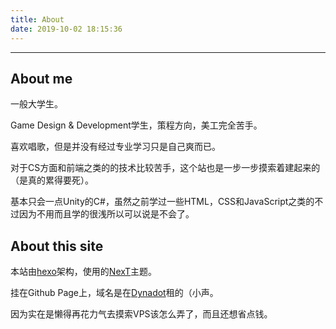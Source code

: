 ```yaml
---
title: About
date: 2019-10-02 18:15:36
---
```


---

## About me

一般大学生。

Game Design & Development学生，策程方向，美工完全苦手。

喜欢唱歌，但是并没有经过专业学习只是自己爽而已。

对于CS方面和前端之类的的技术比较苦手，这个站也是一步一步摸索着建起来的（是真的累得要死）。

基本只会一点Unity的C#，虽然之前学过一些HTML，CSS和JavaScript之类的不过因为不用而且学的很浅所以可以说是不会了。

## About this site

本站由[hexo](https://hexo.io/zh-cn/)架构，使用的[NexT](http://theme-next.iissnan.com/)主题。

挂在Github Page上，域名是在[Dynadot](https://www.dynadot.com)租的（小声。

因为实在是懒得再花力气去摸索VPS该怎么弄了，而且还想省点钱。